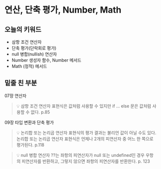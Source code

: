 # 연산, 단축 평가, Number, Math

## 오늘의 키워드

- 삼항 조건 연산자
- 단축 평가(단락회로 평가)
- null 병합(nullish) 연산자
- Number 생성자 함수, Number 메서드
- Math (정적) 메서드

## 밑줄 친 부분

07장 연산자

> 💡 삼항 조건 연산자 표현식은 값처럼 사용할 수 있지만 if … else 문은 값처럼 사용할 수 없다. p.85

09장 타입 변환과 단축 평가

> 💡 논리합 또는 논리곱 연산자 표현식의 평가 결과는 불리언 값이 아닐 수도 있다. 논리합 또는 논리곱 연산자 표현식은 언제나 2개의 피연산자 중 어느 한 쪽으로 평가된다. p.118

> 💡 null 병합 연산자 ??는 좌항의 피연산자가 null 또는 undefined인 경우 우항의 피연산자를 반환하고, 그렇지 않으면 좌항의 피연산자를 반환한다. p. 123
